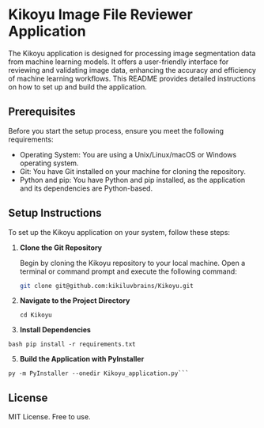# Kikoyu Image File Reviewer Application

The Kikoyu application is designed for processing image segmentation data from machine learning models. It offers a user-friendly interface for reviewing and validating image data, enhancing the accuracy and efficiency of machine learning workflows. This README provides detailed instructions on how to set up and build the application.

## Prerequisites

Before you start the setup process, ensure you meet the following requirements:

- Operating System: You are using a Unix/Linux/macOS or Windows operating system.
- Git: You have Git installed on your machine for cloning the repository.
- Python and pip: You have Python and pip installed, as the application and its dependencies are Python-based.

## Setup Instructions

To set up the Kikoyu application on your system, follow these steps:

1. **Clone the Git Repository**

   Begin by cloning the Kikoyu repository to your local machine. Open a terminal or command prompt and execute the following command:
   
   ```bash
   git clone git@github.com:kikiluvbrains/Kikoyu.git

2. **Navigate to the Project Directory**
   ```
   cd Kikoyu
   ```
4. **Install Dependencies**
```
bash pip install -r requirements.txt
```

5. **Build the Application with PyInstaller**
```
py -m PyInstaller --onedir Kikoyu_application.py```
```
## License

MIT License. Free to use.
